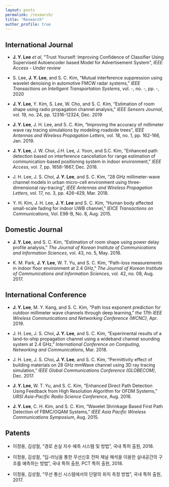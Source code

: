 ```yaml
---
layout: posts
permalink: /research/
title: "Research"
author_profile: true
---
```


## International Journal

- **J. Y. Lee** *et al*, "Trust Yourself: Improving Confidence of Classifier Using Supervised Autoencoder based Model for Advertisement System", *IEEE Access - Under review*

- S. Lee, **J. Y. Lee**, and S. C. Kim, “Mutual interference suppression using wavelet denoising in automotive FMCW radar systems,” *IEEE Transactions on Intelligent Transportation Systems*, vol. -, no. -, pp. -, 2020

- **J. Y. Lee**, Y. Kim, S. Lee, W. Cho, and S. C. Kim, “Estimation of room shape using radio propagation channel analysis," *IEEE Sensors Journal*, vol. 19, no. 24, pp. 12316-12324, Dec. 2019

- **J. Y. Lee**, J. H. Lee, and S. C. Kim, “Improving the accuracy of millimeter wave ray tracing simulations by modeling roadside trees”, *IEEE Antennas and Wireless Propagation Letters*, vol. 18, no. 1, pp. 162-166, Jan. 2019.

- **J. Y. Lee**, J. W. Choi, J.H. Lee, J. Yoon, and S.C. Kim, "Enhanced path detection based on interference cancellation for range estimation of communication-based positioning system in indoor environment," *IEEE Access*, vol. 7, pp. 1658-1667, Dec. 2018.

- J. H. Lee, J. S. Choi, **J. Y. Lee**, and S. C. Kim, “28 GHz millimeter-wave channel models in urban micro-cell environment using three-dimensional ray-tracing”, *IEEE Antennas and Wireless Propagation Letters*, vol. 17, no. 3, pp. 426-429, Mar. 2018.

- Y. H. Kim, J. H. Lee, **J. Y. Lee** and S. C. Kim, “Human body affected small-scale fading for indoor UWB channel,” *IEICE Transactions on Communications*, Vol. E98-B, No. 8, Aug. 2015.

## Domestic Journal

- **J. Y. Lee**, and S. C. Kim, “Estimation of room shape using power delay profile analysis,” *The Journal of Korean Institute of Communications and Information Sciences*, vol. 43, no. 5, May. 2018.

- K. M. Park, **J. Y. Lee**, W. T. Yu, and S. C. Kim, “Path-loss measurements in indoor floor environment at 2.4 GHz,” *The Journal of Korean Institute of Communications and Information Sciences*, vol. 42, no. 08, Aug. 2017.

## International Conference

- **J. Y. Lee**, M. Y. Kang, and S. C. Kim, “Path loss exponent prediction for outdoor millimeter wave channels through deep learning,” *the 17th IEEE Wireless Communications and Networking Conference (WCNC)*, Apr. 2019.

- J. H. Lee, J. S. Choi, **J. Y. Lee**, and S. C. Kim, “Experimental results of a land-to-ship propagation channel using a wideband channel sounding system at 2.4 GHz,” *International Conference on Computing, Networking and Communications*, Mar. 2018.

- J. H. Lee, J. S. Choi, **J. Y. Lee**, and S. C. Kim, “Permittivity effect of building materials on 28 GHz mmWave channel using 3D ray tracing simulation,” *IEEE Global Communications Conference (GLOBECOM)*, Dec. 2017.

- **J. Y. Lee**, W. T. Yu, and S. C. Kim, “Enhanced Direct Path Detection Using Feedback from High Resolution Algorithm for OFDM Systems,” *URSI Asia-Pacific Radio Science Conference*, Aug. 2016.

- **J. Y. Lee**, C. H. Kim, and S. C. Kim, “Wavelet Shrinkage Based First Path Detection of FBMC/OQAM Systems,” *IEEE Asia Pacific Wireless Communications Symposium*, Aug. 2015. 


## Patents
- 이정용, 김성철, “경로 손실 지수 예측 시스템 및 방법”, 국내 특허 출원, 2018.

- 이정용, 김성철, “딥-러닝을 통한 무선신호 전파 채널 해석을 이용한 실내공간의 구조를 예측하는 방법”, 국내 특허 출원, PCT 특허 출원, 2018.

- 이정용, 김성철, “무선 통신 시스템에서의 단말의 위치 측정 방법”, 국내 특허 출원, 2017.

